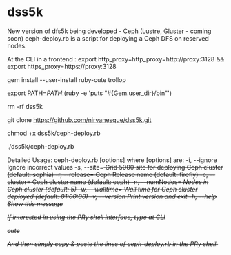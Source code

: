# dss5k
New version of dfs5k being developed - Ceph (Lustre, Gluster - coming soon)
ceph-deploy.rb is a script for deploying a Ceph DFS on reserved nodes.


At the CLI in a frontend :
export http_proxy=http_proxy=http://proxy:3128 && export https_proxy=https://proxy:3128

gem install --user-install ruby-cute trollop

export PATH=$PATH:$(ruby -e 'puts "#{Gem.user_dir}/bin"')

rm -rf dss5k

git clone https://github.com/nirvanesque/dss5k.git

chmod +x dss5k/ceph-deploy.rb

./dss5k/ceph-deploy.rb

Detailed Usage:
       ceph-deploy.rb [options]
where [options] are:
  -i, --ignore          Ignore incorrect values
  -s, --site=<s>        Grid 5000 site for deploying Ceph cluster (default: sophia)
  -r, --release=<s>     Ceph Release name (default: firefly)
  -c, --cluster=<s>     Ceph cluster name (default: ceph)
  -n, --numNodes=<i>    Nodes in Ceph cluster (default: 5)
  -w, --walltime=<s>    Wall time for Ceph cluster deployed (default: 01:00:00)
  -v, --version         Print version and exit
  -h, --help            Show this message


If interested in using the PRy shell interface, type at CLI

cute

And then simply copy & paste the lines of ceph-deploy.rb in the PRy shell.

